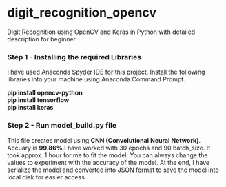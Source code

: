 # digit_recognition_opencv
Digit Recognition using OpenCV and Keras in Python with detailed description for beginner

<h3> Step 1 - Installing the required Libraries </h3>
<p>I have used Anaconda Spyder IDE for this project. Install the following libraries into your machine using Anaconda Command Prompt.</p>

<p><b>pip install opencv-python <br>
pip install tensorflow <br>
pip install keras</b></p>

<h3> Step 2 - Run model_build.py file </h3>
<p>This file creates model using <b>CNN (Convolutional Neural Network)</b>. Accuary is <b>99.86%</b>.I have worked with 30 epochs and 90 batch_size. It took approx. 1 hour for me to fit the model. You can always change the values to experiment with the accuracy of the model. At the end, I have serialize the model and converted into JSON format to save the model into local disk for easier access.</p>
